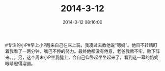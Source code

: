 ﻿---
title: "2014-3-12"
date: 2014-3-12 08:16:00
tags:
categories: 爸爸
---
#专注的小P#早上小P醒来自己在床上玩，我凑过去教他说“嗯妈”。他目不转睛盯着我看了一两分钟，嘴巴不停的努力。最终他都没有倦意，老爸我熬不牢，败下阵来。。。另，这个周末小P坐我腿上，会自己仰卧起坐坐起来了，看到这一幕的奶奶眼睛瞪得溜圆。